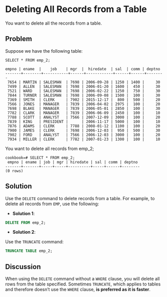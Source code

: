 # Deleting All Records from a Table

You want to delete all the records from a table.

## Problem

Suppose we have the following table:

```console
SELECT * FROM emp_2;

empno | ename  |    job    | mgr  |  hiredate  | sal  | comm | deptno
-------+--------+-----------+------+------------+------+------+--------
 7654 | MARTIN | SALESMAN  | 7698 | 2006-09-28 | 1250 | 1400 |     30
 7499 | ALLEN  | SALESMAN  | 7698 | 2006-01-20 | 1600 |  450 |     30
 7521 | WARD   | SALESMAN  | 7698 | 2006-02-22 | 1250 |  750 |     30
 7844 | TURNER | SALESMAN  | 7698 | 2006-09-08 | 1500 |  100 |     30
 7369 | SMITH  | CLERK     | 7902 | 2015-12-17 |  800 |  500 |     20
 7566 | JONES  | MANAGER   | 7839 | 2006-04-02 | 2975 |  100 |     20
 7698 | BLAKE  | MANAGER   | 7839 | 2006-05-01 | 2850 |  100 |     30
 7782 | CLARK  | MANAGER   | 7839 | 2006-06-09 | 2450 |  100 |     10
 7788 | SCOTT  | ANALYST   | 7566 | 2007-12-09 | 3000 |  100 |     20
 7839 | KING   | PRESIDENT |      | 2006-11-17 | 5000 |  100 |     10
 7876 | ADAMS  | CLERK     | 7788 | 2008-01-12 | 1100 |  100 |     20
 7900 | JAMES  | CLERK     | 7698 | 2006-12-03 |  950 |  500 |     30
 7902 | FORD   | ANALYST   | 7566 | 2006-12-03 | 3000 |  100 |     20
 7934 | MILLER | CLERK     | 7782 | 2007-01-23 | 1300 |  100 |     10
```

You want to delete all records from emp_2;

```console
cookbook=# SELECT * FROM emp_2;
 empno | ename | job | mgr | hiredate | sal | comm | deptno
-------+-------+-----+-----+----------+-----+------+--------
(0 rows)
```

## Solution

Use the `DELETE` command to delete records from a table. For example, to delete all records from `EMP`, use the following:

- **Solution 1**:

```SQL
DELETE FROM emp_2;
```

- **Solution 2**:

Use the `TRUNCATE` command:

```SQL
TRUNCATE TABLE emp_2;
```

## Discussion

When using the `DELETE` command without a `WHERE` clause, you will delete all rows from the table specified. Sometimes `TRUNCATE`, which applies to tables and therefore doesn’t use the `WHERE` clause, **is preferred as it is faster**.
